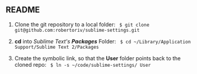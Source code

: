 ## README ##

1. Clone the git repository to a local folder: ` $ git clone git@github.com:robertoriv/sublime-settings.git`

2. __cd__ into _Sublime Text's __Packages___ Folder: ` $ cd ~/Library/Application Support/Sublime Text 2/Packages`

3. Create the symbolic link, so that the **User** folder points back to the cloned repo: ` $ ln -s ~/code/sublime-settings/ User`